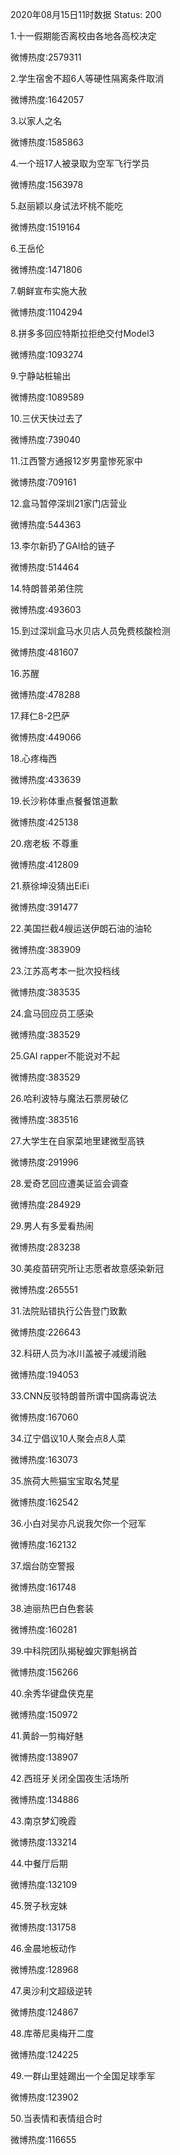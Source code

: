 2020年08月15日11时数据
Status: 200

1.十一假期能否离校由各地各高校决定

微博热度:2579311

2.学生宿舍不超6人等硬性隔离条件取消

微博热度:1642057

3.以家人之名

微博热度:1585863

4.一个班17人被录取为空军飞行学员

微博热度:1563978

5.赵丽颖以身试法坏桃不能吃

微博热度:1519164

6.王岳伦

微博热度:1471806

7.朝鲜宣布实施大赦

微博热度:1104294

8.拼多多回应特斯拉拒绝交付Model3

微博热度:1093274

9.宁静站桩输出

微博热度:1089589

10.三伏天快过去了

微博热度:739040

11.江西警方通报12岁男童惨死家中

微博热度:709161

12.盒马暂停深圳21家门店营业

微博热度:544363

13.李尔新扔了GAI给的链子

微博热度:514464

14.特朗普弟弟住院

微博热度:493603

15.到过深圳盒马水贝店人员免费核酸检测

微博热度:481607

16.苏醒

微博热度:478288

17.拜仁8-2巴萨

微博热度:449066

18.心疼梅西

微博热度:433639

19.长沙称体重点餐餐馆道歉

微博热度:425138

20.痞老板 不尊重

微博热度:412809

21.蔡徐坤没猜出EiEi

微博热度:391477

22.美国拦截4艘运送伊朗石油的油轮

微博热度:383909

23.江苏高考本一批次投档线

微博热度:383535

24.盒马回应员工感染

微博热度:383529

25.GAI rapper不能说对不起

微博热度:383529

26.哈利波特与魔法石票房破亿

微博热度:383516

27.大学生在自家菜地里建微型高铁

微博热度:291996

28.爱奇艺回应遭美证监会调查

微博热度:284929

29.男人有多爱看热闹

微博热度:283238

30.美疫苗研究所让志愿者故意感染新冠

微博热度:265551

31.法院贴错执行公告登门致歉

微博热度:226643

32.科研人员为冰川盖被子减缓消融

微博热度:194053

33.CNN反驳特朗普所谓中国病毒说法

微博热度:167060

34.辽宁倡议10人聚会点8人菜

微博热度:163073

35.旅荷大熊猫宝宝取名梵星

微博热度:162542

36.小白对吴亦凡说我欠你一个冠军

微博热度:162132

37.烟台防空警报

微博热度:161748

38.迪丽热巴白色套装

微博热度:160281

39.中科院团队揭秘蝗灾罪魁祸首

微博热度:156266

40.余秀华键盘侠克星

微博热度:150972

41.黄龄一剪梅好魅

微博热度:138907

42.西班牙关闭全国夜生活场所

微博热度:134886

43.南京梦幻晚霞

微博热度:133214

44.中餐厅后期

微博热度:132109

45.贺子秋宠妹

微博热度:131758

46.金晨地板动作

微博热度:128968

47.奥沙利文超级逆转

微博热度:124867

48.库蒂尼奥梅开二度

微博热度:124225

49.一群山里娃踢出一个全国足球季军

微博热度:123902

50.当表情和表情组合时

微博热度:116655

